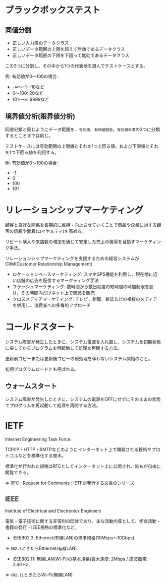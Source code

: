 # ブラックボックステスト

## 同値分割

- 正しい入力値のデータクラス
- 正しいデータ範囲の上限を超えて無効であるデータクラス
- 正しいデータ範囲の下限を下回って無効であるデータクラス

この3つに分割し、その中から1つの代表地を選んでテストケースとする。

例: 有効値が0～100の場合:

- -∞～-1: -10など
- 0～100: 20など
- 101～∞: 9999など

## 境界値分析(限界値分析)

同値分類と同じようにデータ範囲を、`有効値`、`有効値超過`、`有効値未満`の3つに分類するところまでは同じ。

テストケースには有効範囲の上限値とそれを1つ上回る値、および下限値とそれを1つ下回る値を利用する。

例: 有効値が0～100の場合:

- -1
- 0
- 100
- 101

# リレーションシップマーケティング

顧客と良好な関係を長期的に維持・向上させていくことで商品や企業に対する顧客の信頼や愛着(ロイヤルティ)を高める。

リピート購入や来店数の増加を通じて安定した売上の獲得を目指すマーケティング手法。

リレーションシップマーケティングを支援するための経営システムがCRM(Customer Relationship Management)

- ロケーションベースマーケティング: スマホGPS機能を利用し、現在地に近い店舗の広告を配信するマーケティング手法
- フラッシュマーケティング: 数時間から数日程度の短時間の時間制限を設け、その時間内だけネット上で商品を販売
- クロスメディアマーケティング: テレビ、新聞、雑誌などの複数のメディアを併用し、消費者への多角的アプローチ

# コールドスタート

システム障害が発生したときに、システム電源を入れ直し、システムを初期状態に戻してからプログラムを再起動して処理を再開する方法。

更新前コピーまたは更新後コピーの前処理を伴わないシステム開始のこと。

初期プログラムロードとも呼ばれる。

## ウォームスタート

システム障害が発生したときに、システムの電源をOFFにせずにそのままの状態でプログラムを再起動して処理を再開する方法。

# IETF

Internet Engineering Task Force

TCP/IP・HTTP・SMTPなどのようにインターネット上で開発される技術やプロトコルなどを標準化する曽木。

標準化が行われた規格はRFCとしてインターネット上に公開され、誰もが自由に閲覧できる。

=> RFC : Request for Comments : IETFが発行する文書のシリーズ

## IEEE

Institute of Electrical and Electronicx Engineers

電気・電子技術に関する非営利の団体であり、主な活動内容として、学会活動・書籍の発行・IEEE規格の標準化など。


- IEEE802.3: Ethernet(有線LAN)の標準規格(10Mbps～10Gbps)

=> `802.3`ときたらEthernet(有線LAN)

- IEEE802.11: 無線LAN(Wi-Fi)の基本規格(最大速度: 2Mbps / 周波数帯: 2.4GHz

=> `802.11`ときたらWi-Fi(無線LAN)

